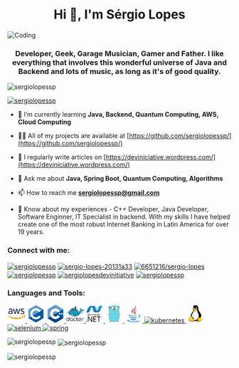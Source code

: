 
<h1 align="center">Hi 👋, I'm Sérgio Lopes</h1>
<img align="center" alt="Coding" width="400" src="https://i.imgur.com/vMKAQ86.gif">
<h3 align="center">Developer, Geek, Garage Musician, Gamer and Father. I like everything that involves this wonderful universe of Java and Backend and lots of music, as long as it's of good quality.</h3>

<p align="left"> <img src="https://komarev.com/ghpvc/?username=sergiolopessp&label=Profile%20views&color=0e75b6&style=flat" alt="sergiolopessp" /> </p>

<p align="left"> <a href="https://github.com/ryo-ma/github-profile-trophy"><img src="https://github-profile-trophy.vercel.app/?username=sergiolopessp" alt="sergiolopessp" /></a> </p>

- 🌱 I’m currently learning **Java, Backend, Quantum Computing, AWS, Cloud Computing**

- 👨‍💻 All of my projects are available at [https://github.com/sergiolopessp/](https://github.com/sergiolopessp/)

- 📝 I regularly write articles on [https://deviniciative.wordpress.com/](https://deviniciative.wordpress.com/)

- 💬 Ask me about **Java, Spring Boot, Quantum Computing, Algorithms**

- 📫 How to reach me **sergiolopessp@gmail.com**

- 📄 Know about my experiences - C++ Developer, Java Developer, Software Enginner, IT Specialist in backend. With my skills I have helped create one of the most robust Internet Banking in Latin America for over 19 years.

<h3 align="left">Connect with me:</h3>
<p align="left">
<a href="https://twitter.com/sergiolopessp" target="blank"><img align="center" src="https://raw.githubusercontent.com/rahuldkjain/github-profile-readme-generator/master/src/images/icons/Social/twitter.svg" alt="sergiolopessp" height="30" width="40" /></a>
<a href="https://linkedin.com/in/sergio-lopes-20131a33" target="blank"><img align="center" src="https://raw.githubusercontent.com/rahuldkjain/github-profile-readme-generator/master/src/images/icons/Social/linked-in-alt.svg" alt="sergio-lopes-20131a33" height="30" width="40" /></a>
<a href="https://stackoverflow.com/users/6651216/sergio-lopes" target="blank"><img align="center" src="https://raw.githubusercontent.com/rahuldkjain/github-profile-readme-generator/master/src/images/icons/Social/stack-overflow.svg" alt="6651216/sergio-lopes" height="30" width="40" /></a>
<a href="https://instagram.com/sergiolopessp" target="blank"><img align="center" src="https://raw.githubusercontent.com/rahuldkjain/github-profile-readme-generator/master/src/images/icons/Social/instagram.svg" alt="sergiolopessp" height="30" width="40" /></a>
<a href="https://www.youtube.com/c/sergiolopesdevinitiative" target="blank"><img align="center" src="https://raw.githubusercontent.com/rahuldkjain/github-profile-readme-generator/master/src/images/icons/Social/youtube.svg" alt="sergiolopesdevinitiative" height="30" width="40" /></a>
<a href="https://www.hackerrank.com/sergiolopessp" target="blank"><img align="center" src="https://raw.githubusercontent.com/rahuldkjain/github-profile-readme-generator/master/src/images/icons/Social/hackerrank.svg" alt="sergiolopessp" height="30" width="40" /></a>
</p>

<h3 align="left">Languages and Tools:</h3>
<p align="left"> <a href="https://aws.amazon.com" target="_blank" rel="noreferrer"> <img src="https://raw.githubusercontent.com/devicons/devicon/master/icons/amazonwebservices/amazonwebservices-original-wordmark.svg" alt="aws" width="40" height="40"/> </a> <a href="https://www.cprogramming.com/" target="_blank" rel="noreferrer"> <img src="https://raw.githubusercontent.com/devicons/devicon/master/icons/c/c-original.svg" alt="c" width="40" height="40"/> </a> <a href="https://www.w3schools.com/cpp/" target="_blank" rel="noreferrer"> <img src="https://raw.githubusercontent.com/devicons/devicon/master/icons/cplusplus/cplusplus-original.svg" alt="cplusplus" width="40" height="40"/> </a> <a href="https://www.docker.com/" target="_blank" rel="noreferrer"> <img src="https://raw.githubusercontent.com/devicons/devicon/master/icons/docker/docker-original-wordmark.svg" alt="docker" width="40" height="40"/> </a> <a href="https://dotnet.microsoft.com/" target="_blank" rel="noreferrer"> <img src="https://raw.githubusercontent.com/devicons/devicon/master/icons/dot-net/dot-net-original-wordmark.svg" alt="dotnet" width="40" height="40"/> </a> <a href="https://golang.org" target="_blank" rel="noreferrer"> <img src="https://raw.githubusercontent.com/devicons/devicon/master/icons/go/go-original.svg" alt="go" width="40" height="40"/> </a> <a href="https://www.java.com" target="_blank" rel="noreferrer"> <img src="https://raw.githubusercontent.com/devicons/devicon/master/icons/java/java-original.svg" alt="java" width="40" height="40"/> </a> <a href="https://kubernetes.io" target="_blank" rel="noreferrer"> <img src="https://www.vectorlogo.zone/logos/kubernetes/kubernetes-icon.svg" alt="kubernetes" width="40" height="40"/> </a> <a href="https://www.linux.org/" target="_blank" rel="noreferrer"> <img src="https://raw.githubusercontent.com/devicons/devicon/master/icons/linux/linux-original.svg" alt="linux" width="40" height="40"/> </a> <a href="https://www.selenium.dev" target="_blank" rel="noreferrer"> <img src="https://raw.githubusercontent.com/detain/svg-logos/780f25886640cef088af994181646db2f6b1a3f8/svg/selenium-logo.svg" alt="selenium" width="40" height="40"/> </a> <a href="https://spring.io/" target="_blank" rel="noreferrer"> <img src="https://www.vectorlogo.zone/logos/springio/springio-icon.svg" alt="spring" width="40" height="40"/> </a> </p>

<p><img align="left" src="https://github-readme-stats.vercel.app/api/top-langs?username=sergiolopessp&show_icons=true&locale=en&layout=compact" alt="sergiolopessp" /></p>

<p>&nbsp;<img align="center" src="https://github-readme-stats.vercel.app/api?username=sergiolopessp&show_icons=true&locale=en" alt="sergiolopessp" /></p>

<p><img align="center" src="https://github-readme-streak-stats.herokuapp.com/?user=sergiolopessp&" alt="sergiolopessp" /></p>

